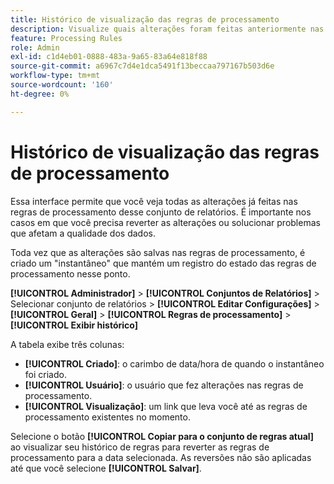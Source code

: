 ```yaml
---
title: Histórico de visualização das regras de processamento
description: Visualize quais alterações foram feitas anteriormente nas regras de processamento.
feature: Processing Rules
role: Admin
exl-id: c1d4eb01-0888-483a-9a65-83a64e818f88
source-git-commit: a6967c7d4e1dca5491f13beccaa797167b503d6e
workflow-type: tm+mt
source-wordcount: '160'
ht-degree: 0%

---
```


# Histórico de visualização das regras de processamento

Essa interface permite que você veja todas as alterações já feitas nas regras de processamento desse conjunto de relatórios. É importante nos casos em que você precisa reverter as alterações ou solucionar problemas que afetam a qualidade dos dados.

Toda vez que as alterações são salvas nas regras de processamento, é criado um &quot;instantâneo&quot; que mantém um registro do estado das regras de processamento nesse ponto.

**[!UICONTROL Administrador]** > **[!UICONTROL Conjuntos de Relatórios]** > Selecionar conjunto de relatórios > **[!UICONTROL Editar Configurações]** > **[!UICONTROL Geral]** > **[!UICONTROL Regras de processamento]** > **[!UICONTROL Exibir histórico]**

A tabela exibe três colunas:

* **[!UICONTROL Criado]**: o carimbo de data/hora de quando o instantâneo foi criado.
* **[!UICONTROL Usuário]**: o usuário que fez alterações nas regras de processamento.
* **[!UICONTROL Visualização]**: um link que leva você até as regras de processamento existentes no momento.

Selecione o botão **[!UICONTROL Copiar para o conjunto de regras atual]** ao visualizar seu histórico de regras para reverter as regras de processamento para a data selecionada. As reversões não são aplicadas até que você selecione **[!UICONTROL Salvar]**.
